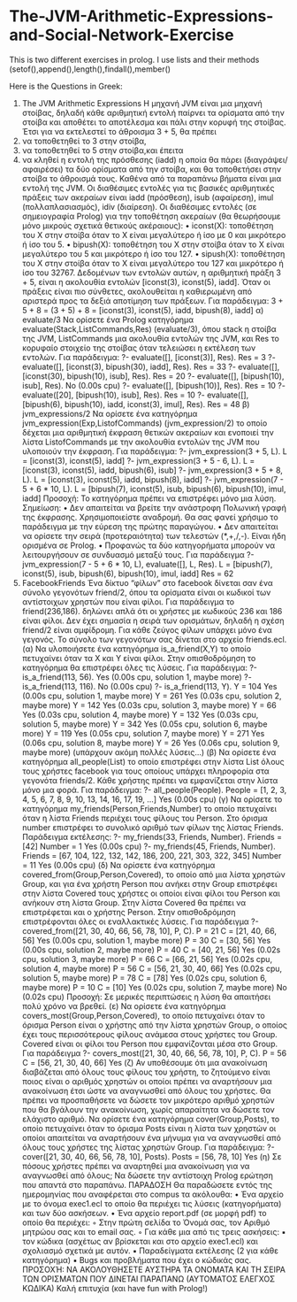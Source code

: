# The-JVM-Arithmetic-Expressions-and-Social-Network-Exercise
This is two different exercises in prolog. I use lists and their methods (setof(),append(),length(),findall(),member()

Here is the Questions in Greek:

1. The JVM Arithmetic Expressions
Η μηχανή JVM είναι μια μηχανή στοίβας, δηλαδή κάθε αριθμητική εντολή παίρνει τα ορίσματα
από την στοίβα και αποθέτει το αποτέλεσμα και πάλι στην κορυφή της στοίβας. Έτσι για να
εκτελεστεί το άθροισμα 3 + 5, θα πρέπει
1. να τοποθετηθεί το 3 στην στοίβα,
2. να τοποθετηθεί το 5 στην στοίβα,και έπειτα
3. να κληθεί η εντολή της πρόσθεσης (iadd) η οποία θα πάρει (διαγράψει/αφαιρέσει) τα
δύο ορίσματα από την στοίβα, και θα τοποθετήσει στην στοίβα το άθροισμά τους.
Καθένα από τα παραπάνω βήματα είναι μια εντολή της JVM.
Οι διαθέσιμες εντολές για τις βασικές αριθμητικές πράξεις των ακεραίων είναι iadd (πρόσθεση),
isub (αφαίρεση), imul (πολλαπλασιασμός), idiv (διαίρεση).
Οι διαθέσιμες εντολές (σε σημειογραφία Prolog) για την τοποθέτηση ακεραίων (θα θεωρήσουμε
μόνο μικρούς σχετικά θετικούς ακέραιους):
• iconst(X): τοποθέτηση του Χ στην στοίβα όταν το Χ είναι μεγαλύτερο ή ίσο με 0 και
μικρότερο ή ίσο του 5.
• bipush(X): τοποθέτηση του Χ στην στοίβα όταν το Χ είναι μεγαλύτερο του 5 και
μικρότερο ή ίσο του 127.
• sipush(X): τοποθέτηση του Χ στην στοίβα όταν το Χ είναι μεγαλύτερο του 127 και
μικρότερο ή ίσο του 32767.
Δεδομένων των εντολών αυτών, η αριθμητική πράξη 3 + 5, είναι η ακολουθία εντολών
[iconst(3), iconst(5), iadd].
Όταν οι πράξεις είναι πιο σύνθετες, ακολουθείται η καθιερωμένη από αριστερά προς τα δεξιά
αποτίμηση των πράξεων. Για παράδειγμα:
3 + 5 + 8 = (3 + 5) + 8 = [iconst(3), iconst(5), iadd, bipush(8), iadd]
α) evaluate/3
Να ορίσετε ένα Prolog κατηγόρημα evaluate(Stack,ListCommands,Res)
(evaluate/3), όπου stack η στοίβα της JVM, ListCommands μια ακολουθία εντολών της
JVM, και Res το κορυφαίο στοιχείο της στοίβας όταν τελειώσει η εκτέλεση των εντολών. Για
παράδειγμα:
?- evaluate([], [iconst(3)], Res).
Res = 3
?- evaluate([], [iconst(3), bipush(30), iadd], Res).
Res = 33
?- evaluate([], [iconst(30), bipush(10), isub], Res).
Res = 20
?- evaluate([], [bipush(10), isub], Res).
No (0.00s cpu)
?- evaluate([], [bipush(10)], Res).
Res = 10
?- evaluate([20], [bipush(10), isub], Res).
Res = 10
?- evaluate([], [bipush(6), bipush(10), iadd, iconst(3), imul], Res).
Res = 48
β) jvm_expressions/2
Να ορίσετε ένα κατηγόρημα jvm_expression(Exp,ListofCommands)
(jvm_expression/2) το οποίο δέχεται μια αριθμητική έκφραση θετικών ακεραίων και
ενοποιεί την λίστα ListofCommands με την ακολουθία εντολών της JVM που υλοποιούν την
έκφραση. Για παράδειγμα:
?- jvm_expression(3 + 5, L).
L = [iconst(3), iconst(5), iadd]
?- jvm_expression(3 + 5 - 6, L).
L = [iconst(3), iconst(5), iadd, bipush(6), isub]
?- jvm_expression(3 + 5 + 8, L).
L = [iconst(3), iconst(5), iadd, bipush(8), iadd]
?- jvm_expression(7 - 5 + 6 * 10, L).
L = [bipush(7), iconst(5), isub, bipush(6), bipush(10), imul, iadd]
Προσοχή: Το κατηγόρημα πρέπει να επιστρέφει μόνο μια λύση.
Σημείωση:
• Δεν απαιτείται να βρείτε την ανάστροφη Πολωνική γραφή της έκφρασης. Χρησιμοποιείστε
αναδρομή. Θα σας φανεί χρήσιμο το παράδειγμα με την εύρεση της πρώτης παραγώγου.
• Δεν απαιτείται να ορίσετε την σειρά (προτεραιότητα) των τελεστών (*,+,/,-). Είναι ήδη
ορισμένα σε Prolog.
• Προφανώς τα δύο κατηγορήματα μπορούν να λειτουργήσουν σε συνδυασμό μεταξύ τους.
Για παράδειγμα
?- jvm_expression(7 - 5 + 6 * 10, L), evaluate([], L, Res).
L = [bipush(7), iconst(5), isub, bipush(6), bipush(10), imul, iadd]
Res = 62
2. FacebookFriends
Ένα δίκτυο “φίλων” στο facebook δίνεται σαν ένα σύνολο γεγονότων friend/2, όπου τα
ορίσματα είναι οι κωδικοί των αντίστοιχων χρηστών που είναι φίλοι. Για παράδειγμα το
friend(236,186).
δηλώνει απλά ότι οι χρήστες με κωδικούς 236 και 186 είναι φίλοι. Δεν έχει σημασία η σειρά των
ορισμάτων, δηλαδή η σχέση friend/2 είναι αμφίδρομη. Για κάθε ζεύγος φίλων υπάρχει μόνο
ένα γεγονός. Το σύνολο των γεγονότων σας δίνεται στο αρχείο friends.ecl.
(α) Να υλοποιήσετε ένα κατηγόρημα is_a_friend(X,Y) το οποίο πετυχαίνει όταν τα Χ και Υ
είναι φίλοι. Στην οπισθοδρόμηση το κατηγόρημα θα επιστρέφει όλες τις λύσεις. Για παράδειγμα:
?- is_a_friend(113, 56).
Yes (0.00s cpu, solution 1, maybe more)
?- is_a_friend(113, 116).
No (0.00s cpu)
?- is_a_friend(113, Y).
Y = 104
Yes (0.00s cpu, solution 1, maybe more)
Y = 261
Yes (0.03s cpu, solution 2, maybe more)
Y = 142
Yes (0.03s cpu, solution 3, maybe more)
Y = 66
Yes (0.03s cpu, solution 4, maybe more)
Y = 132
Yes (0.03s cpu, solution 5, maybe more)
Y = 342
Yes (0.05s cpu, solution 6, maybe more)
Y = 119
Yes (0.05s cpu, solution 7, maybe more)
Y = 271
Yes (0.06s cpu, solution 8, maybe more)
Y = 26
Yes (0.06s cpu, solution 9, maybe more)
(υπάρχουν ακόμη πολλές λύσεις...)
(β) Να ορίσετε ένα κατηγόρημα all_people(List) το οποίο επιστρέφει στην λίστα List όλους
τους χρήστες facebook για τους οποίους υπάρχει πληροφορία στα γεγονότα friends/2. Κάθε
χρήστης πρέπει να εμφανίζεται στην λίστα μόνο μια φορά. Για παράδειγμα:
?- all_people(People).
People = [1, 2, 3, 4, 5, 6, 7, 8, 9, 10, 13, 14, 16, 17, 19, ...]
Yes (0.00s cpu)
(γ) Να ορίσετε το κατηγόρημα my_friends(Person,Friends,Number) το οποίο πετυχαίνει
όταν η λίστα Friends περιέχει τους φίλους του Person. Στο όρισμα number επιστρέφει το
συνολικό αριθμό των φίλων της λίστας Friends. Παράδειγμα εκτέλεσης:
?- my_friends(33, Friends, Number).
Friends = [42]
Number = 1
Yes (0.00s cpu)
?- my_friends(45, Friends, Number).
Friends = [67, 104, 122, 132, 142, 186, 200, 221, 303, 322, 345]
Number = 11
Yes (0.00s cpu)
(δ) Να ορίσετε ένα κατηγόρημα covered_from(Group,Person,Covered), το οποίο από μια
λίστα χρηστών Group, και για ένα χρήστη Person που ανήκει στην Group επιστρέφει στην
λίστα Covered τους χρήστες οι οποίοι είναι φίλοι του Person και ανήκουν στη λίστα Group.
Στην λίστα Covered θα πρέπει να επιστρέφεται και ο χρήστης Person. Στην οπισθοδρόμηση
επιστρέφονται όλες οι εναλλακτικές λύσεις. Για παράδειγμα
?- covered_from([21, 30, 40, 66, 56, 78, 10], P, C).
P = 21
C = [21, 40, 66, 56]
Yes (0.00s cpu, solution 1, maybe more)
P = 30
C = [30, 56]
Yes (0.00s cpu, solution 2, maybe more)
P = 40
C = [40, 21, 56]
Yes (0.02s cpu, solution 3, maybe more)
P = 66
C = [66, 21, 56]
Yes (0.02s cpu, solution 4, maybe more)
P = 56
C = [56, 21, 30, 40, 66]
Yes (0.02s cpu, solution 5, maybe more)
P = 78
C = [78]
Yes (0.02s cpu, solution 6, maybe more)
P = 10
C = [10]
Yes (0.02s cpu, solution 7, maybe more)
No (0.02s cpu)
Προσοχή: Σε μερικές περιπτώσεις η λύση θα απαιτήσει πολύ χρόνο να βρεθεί.
(ε) Να ορίσετε ένα κατηγόρημα covers_most(Group,Person,Covered), το οποίο πετυχαίνει
όταν το όρισμα Person είναι ο χρήστης από την λίστα χρηστών Group, ο οποίος έχει τους
περισσότερους φίλους ανάμεσα στους χρήστες του Group. Covered είναι οι φίλοι του Person
που εμφανίζονται μέσα στο Group. Για παράδειγμα
?- covers_most([21, 30, 40, 66, 56, 78, 10], P, C).
P = 56
C = [56, 21, 30, 40, 66]
Yes
(ζ) Αν υποθέσουμε ότι μια ανακοίνωση διαβάζεται από όλους τους φίλους του χρήστη, το
ζητούμενο είναι ποιος είναι ο αριθμός χρηστών οι οποίοι πρέπει να αναρτήσουν μια ανακοίνωση
έτσι ώστε να αναγνωσθεί από όλους του χρήστες. Θα πρέπει να προσπαθήσετε να δώσετε τον
μικρότερο αριθμό χρηστών που θα βγάλουν την ανακοίνωση, χωρίς απαραίτητα να δώσετε τον
ελάχιστο αριθμό. Να ορίσετε ένα κατηγόρημα cover(Group,Posts), το οποίο πετυχαίνει
όταν το όρισμα Posts είναι η λίστα των χρηστών οι οποίοι απαιτείται να αναρτήσουν ένα
μήνυμα για να αναγνωσθεί από όλους τους χρήστες της λίστας χρηστών Group. Για
παράδειγμα:
?- cover([21, 30, 40, 66, 56, 78, 10], Posts).
Posts = [56, 78, 10]
Yes
(η) Σε πόσους χρήστες πρέπει να αναρτηθεί μια ανακοίνωση για να αναγνωσθεί από όλους; Να
δώσετε την αντίστοιχη Prolog ερώτηση που απαντά στο παραπάνω.
ΠΑΡΑΔΟΣΗ
Θα παραδώσετε εντός της ημερομηνίας που αναφέρεται στο compus τα ακόλουθα:
• Ένα αρχείο με το όνομα exec1.ecl το οποίο θα περιέχει τις λύσεις (κατηγορήματα) και των δύο
ασκήσεων.
• Ένα αρχείο report.pdf (σε μορφή pdf) το οποίο θα περιέχει:
◦ Στην πρώτη σελίδα το Όνομά σας, τον Αριθμό μητρώου σας και το email σας.
◦ Για κάθε μια από τις τρεις ασκήσεις:
▪ τον κώδικα (ασχέτως αν βρίσκεται και στο αρχείο exec1.ecl) και σχολιασμό σχετικά με
αυτόν.
▪ Παραδείγματα εκτέλεσης (2 για κάθε κατηγόρημα)
▪ Bugs και προβλήματα που έχει ο κώδικάς σας.
ΠΡΟΣΟΧΉ: ΝΑ ΑΚΟΛΟΥΘΗΣΕΤΕ ΑΥΣΤΗΡΑ ΤΑ ΟΝΟΜΑΤΑ ΚΑΙ ΤΗ ΣΕΙΡΑ ΤΩΝ
ΟΡΙΣΜΑΤΩΝ ΠΟΥ ΔΙΝΕΤΑΙ ΠΑΡΑΠΑΝΩ (ΑΥΤΟΜΑΤΟΣ ΕΛΕΓΧΟΣ ΚΩΔΙΚΑ)
Καλή επιτυχία (και have fun with Prolog!)
